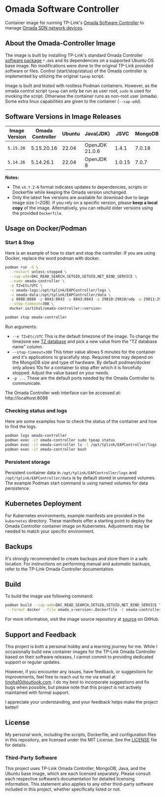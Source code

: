 # Omada Software Controller

Container image for running TP-Link's [Omada Software Controller](https://www.omadanetworks.com/us/business-networking/omada-controller-cloud-software/omada-software-controller/) to manage [Omada SDN network devices](https://www.tp-link.com/us/business-networking/all-omada/).

## About the Omada-Controller Image

The image is built by installing TP-Link's standard Omada Controller [software package](https://www.tp-link.com/us/support/download/omada-software-controller/) `*.deb` and its dependencies on a supported Ubuntu OS base image. No modifications were done to the original TP-Link provided software or files. Control (start/stop/status) of the Omada controller is implemented by utilizing the original `tpeap` script.

Image is built and tested with rootless Podman containers. However, as the omada control script `tpeap` can only be run as user root, `sudo` is used for invoking the script. Otherwise the container runs as non-root user (omada). Some extra linux capabilities are given to the container (`--cap-add`).

## Software Versions in Image Releases

| Image Version | Omada Controller | Ubuntu | Java(JDK)      | JSVC   | MongoDB |
| ------------- | ---------------- | ------ | -------------- | ------ | ------- |
| `5.15.20`     | 5.15.20.16       | 22.04  | OpenJDK 21.0.6 | 1.4.1  | 7.0.18  |
| `5.14.26`     | 5.14.26.1        | 22.04  | OpenJDK 8      | 1.0.15 | 7.0.7   |

**Notes:**

- The `vX.Y.Z-N` format indicates updates to dependencies, scripts or Dockerfile while keeping the Omada version unchanged.
- Only the latest few versions are available for download due to large image size (~2GB). If you rely on a specific version, please **keep a local copy** of the image. Alternatively, you can rebuild older versions using the provided `Dockerfile`.

## Usage on Docker/Podman

### Start & Stop

Here is an example of how to start and stop the controller. If you are using Docker, replace the word podman with docker.

```bash
podman run -d \
  --restart unless-stopped \
  --cap-add=DAC_READ_SEARCH,SETGID,SETUID,NET_BIND_SERVICE \
  --name omada-controller \
  -e TZ=Etc/UTC \
  -v omada-logs:/opt/tplink/EAPController/logs \
  -v omada-data:/opt/tplink/EAPController/data \
  -p 8088:8088 -p 8043:8043 -p 8843:8843 -p 29810:29810/udp -p 29811:29811 -p 29812:29812 -p 29813:29813 -p 29814:29814 \
  --stop-timeout=300 \
  docker.io/tihal/omada-controller:<version>

podman stop omada-controller
```

Run arguments:

- `--e TZ=Etc/UTC` This is the default timezone of the image. To change the timezone see [TZ database](https://en.wikipedia.org/wiki/List_of_tz_database_time_zones) and pick a new value from the \"TZ database name\" column.
- `--stop-timeout=300` This timer value allows 5 minutes for the container and it's applications to gracefully stop. Required time may depend on the MongoDB size and type of hardware. By default podman/docker only allows 10s for a container to stop after which it is forcefully stopped. Adjust the value based on your needs.
- `-p ...` These are the default ports needed by the Omada Controller to communicate.

The Omada Controller web interface can be accessed at:
http://localhost:8088

### Checking status and logs

Here are some examples how to check the status of the container and how to find the logs.

```bash
podman logs omada-controller
podman exec -it omada-controller sudo tpeap status
podman exec -it omada-controller ls -l /opt/tplink/EAPController/logs
podman exec -it omada-controller bash
```

### Persistent storage

Persistent container data in `/opt/tplink/EAPController/logs` and `/opt/tplink/EAPController/data` is by default stored in unnamed volumes. The example Podman start command is using named volumes for data persistence.

## Kubernetes Deployment

For Kubernetes environments, example manifests are provided in the `kubernetes` directory. These manifests offer a starting point to deploy the Omada Controller container image on Kubernetes. Adjustments may be needed to match your specific environment.

## Backups

It's strongly recommended to create backups and store them in a safe location. For instructions on performing manual and automatic backups, refer to the TP-Link Omada Controller documentation.

## Build

To build the image use following command:

```bash
podman build --cap-add=DAC_READ_SEARCH,SETGID,SETUID,NET_BIND_SERVICE \
 --format docker --file omada_v<version>.Dockerfile -t omada-controller:<version> .
```

For more information, visit the image source repository at [source](https://github.com/tinoha/omada-controller/) on GitHub.

## Support and Feedback

This project is both a personal hobby and a learning journey for me. While I occasionally build new container images for the TP-Link Omada Controller based on their software releases, I cannot commit to providing dedicated support or regular updates.

However, if you encounter any issues, have feedback, or suggestions for improvements, feel free to reach out to me via email at [tinoha10@outlook.com](mailto:tinoha10@outlook.com). I do my best to incorporate suggestions and fix bugs when possible, but please note that this project is not actively maintained with formal support.

I appreciate your understanding, and your feedback helps make the project better!

## License

My personal work, including the scripts, Dockerfile, and configuration files in this repository, are licensed under the MIT License. See the [LICENSE](https://github.com/tinoha/omada-controller/blob/main/LICENSE.txt) file for details.

### Third-Party Software

This project uses TP-Link Omada Controller, MongoDB, Java, and the Ubuntu base image, which are each licensed separately. Please consult each respective software’s documentation for detailed licensing information. This statement also applies to any other third-party software included in this project, whether specifically listed or not.

